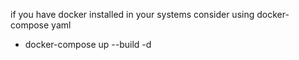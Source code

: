 if you have docker installed in your systems consider using docker-compose yaml

- docker-compose up --build -d
